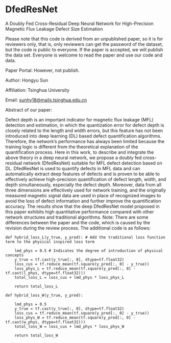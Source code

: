 # DfedResNet
A Doubly Fed Cross-Residual Deep Neural Network for High-Precision Magnetic Flux Leakage Defect Size Estimation

Please note that this code is derived from an unpublished paper, so it is for reviewers only, that is, only reviewers can get the password of the dataset, but the code is public to everyone.
If the paper is accepted, we will publish the data set. Everyone is welcome to read the paper and use our code and data.

Paper Portal: However, not publish.

Author:      Hongyu Sun

Affiliation: Tsinghua University

Email:     sunhy18@mails.tsinghua.edu.cn

Abstract of our paper:

Defect depth is an important indicator for magnetic flux leakage (MFL) detection and estimation, in which the quantization error for defect depth is closely related to the length and width errors, but this feature has not been introduced into deep learning (DL) based defect quantification algorithms. Therefore, the network’s performance has always been limited because the training logic is different from the theoretical explanation of the quantification process. Here in this work, to describe and integrate the above theory in a deep neural network, we propose a doubly fed cross-residual network (DfedResNet) suitable for MFL defect detection based on DL. DfedResNet is used to quantify defects in MFL data and can automatically extract deep features of defects and is proven to be able to effectively achieve high-precision quantification of defect length, width, and depth simultaneously, especially the defect depth. Moreover, data from all three dimensions are effectively used for network training, and the originally measured magnetic signal data are used in place of recognized images to avoid the loss of defect information and further improve the quantification accuracy. The results show that the deep DfedResNet model proposed in this paper exhibits high quantitative performance compared with other network structures and traditional algorithms.
Note: There are some differences between the paper and the code, which is caused by the revision during the review process. The additional code is as follows:

    def hybrid_loss_L(y_true, y_pred): # Add the traditional loss function term to the physical inspired loss term

        lmd_phys = 0.5 # Indicates the degree of introduction of physical concepts
        y_true = tf.cast(y_true[:, 0], dtype=tf.float32)
        loss_cus = tf.reduce_mean(tf.square(y_pred[:, 0] - y_true))
        loss_phys_L = tf.reduce_mean(tf.square(y_pred[:, 0] - tf.cast(l_phys, dtype=tf.float32)))
        total_loss_L = loss_cus + lmd_phys * loss_phys_L

        return total_loss_L

    def hybrid_loss_W(y_true, y_pred):

        lmd_phys = 0.5
        y_true = tf.cast(y_true[:, 0], dtype=tf.float32)
        loss_cus = tf.reduce_mean(tf.square(y_pred[:, 0] - y_true))
        loss_phys_W = tf.reduce_mean(tf.square(y_pred[:, 0] - tf.cast(w_phys, dtype=tf.float32)))
        total_loss_W = loss_cus + lmd_phys * loss_phys_W

        return total_loss_W
